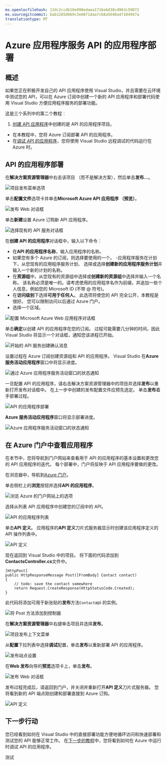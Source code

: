 ```yaml
---
ms.openlocfilehash: 13dc2ccdb10e990edaea1716e6d38cd963c59872
ms.sourcegitcommit: bab1265d669c3e6871daa7cb8a5640a47104947a
translationtype: MT
---
```

<properties 
    pageTitle="Azure 应用程序服务 API 的应用程序部署" 
    description="了解如何将一个 API 的应用程序项目部署到 Azure 订购。" 
    services="app-service\api" 
    documentationCenter=".net" 
    authors="bradygaster" 
    manager="wpickett" 
    editor="jimbe"/>

<tags 
    ms.service="app-service-api" 
    ms.workload="web" 
    ms.tgt_pltfrm="dotnet" 
    ms.devlang="na" 
    ms.topic="article" 
    ms.date="08/19/2015" 
    ms.author="bradyg;tarcher"/>

# Azure 应用程序服务 API 的应用程序部署

## 概述

如果您正在积极开发自己的 API 应用程序使用 Visual Studio，并且需要在云环境中测试您的 API，可以在 Azure 订阅中创建一个新的 API 应用程序和部署代码使用 Visual Studio 方便应用程序服务的部署功能。 

这是三个系列中的第二个教程︰

1. [创建 API 应用程序](app-service-dotnet-create-api-app.md)中创建的是 API 的应用程序项目。 
* 在本教程中，您将 Azure 订阅部署 API 的应用程序。
* 在[调试 API 的应用程序](../app-service-dotnet-remotely-debug-api-app.md)，您将使用 Visual Studio 远程调试的代码运行在 Azure 时。

## API 的应用程序部署 

在**解决方案资源管理器**中右击该项目 （而不是解决方案），然后单击**发布...**。 

![项目发布菜单选项](./media/app-service-dotnet-publish-api-app/20-publish-gesture-v3.png)

单击**配置文件**选项卡并单击**Microsoft Azure API 应用程序 （预览）**。 

![发布 Web 对话框](./media/app-service-dotnet-publish-api-app/21-select-api-apps-for-deployment-v2.png)

单击**新建**设置 Azure 订购新 API 应用程序。

![选择现有的 API 服务对话框](./media/app-service-dotnet-publish-api-app/23-publish-to-apiapps-v3.png)

在**创建 API 的应用程序**对话框中，输入以下命令︰

- 在**API 的应用程序名称**，输入应用程序的名称。 
- 如果您有多个 Azure 的订阅，则选择要使用的一个。
-应用程序服务在计划下，从您现有的应用程序服务计划、 选择或选择**创建新的应用程序服务计划**并输入一个新的计划的名称。 
- 在**资源组**中，从您现有的资源组中选择或**创建新的资源组**中选择并输入一个名称。 该名称必须是唯一的。请考虑使用的应用程序名作为前缀，并追加一些个人信息，例如您的 Microsoft ID (不带 @ 符号)。  
- 在**访问级别**下选择**可用于任何人**。 此选项将使您的 API 完全公开，本教程是很好。 您可以限制访问以后通过 Azure 门户。
- 选择一个区域。  

![配置 Microsoft Azure Web 应用程序对话框](./media/app-service-dotnet-publish-api-app/24-new-api-app-dialog-v3.png)

单击**确定**以创建 API 的应用程序在您的订阅。 过程可能需要几分钟的时间，因此 Visual Studio 将显示一个对话框，通知您该进程已开始。 

![开始的 API 服务创建确认消息](./media/app-service-dotnet-publish-api-app/25-api-provisioning-started-v3.png)

设置过程在 Azure 订阅创建资源组和 API 的应用程序。 Visual Studio 在**Azure 服务活动应用程序**窗口中将显示进度。 

![通过 Azure 应用程序服务活动窗口的状态通知](./media/app-service-dotnet-publish-api-app/26-provisioning-success-v3.png)

一旦配置 API 的应用程序，请右击解决方案资源管理器中的项目并选择**发布**以重新打开发布对话框中。 在上一步中创建的发布配置文件应预先选定。 单击**发布**着手部署过程。 

![API 的应用程序部署](./media/app-service-dotnet-publish-api-app/26-5-deployment-success-v3.png)

**Azure 服务活动应用程序**窗口将显示部署进度。 

![Azure 应用程序服务活动窗口的状态通知](./media/app-service-dotnet-publish-api-app/26-5-deployment-success-v4.png)

## 在 Azure 门户中查看应用程序

在本节中，您将导航到门户网站来查看用于 API 的应用程序的基本设置和更改您的 API 应用程序的迭代。 每个部署中，门户将反映于 API 应用程序要做的更改。 

在浏览器中，导航到[Azure 门户](https://portal.azure.com)。 

单击侧栏上的**浏览**按钮并选择**API 的应用程序**。

![浏览 Azure 的门户网站上的选项](./media/app-service-dotnet-publish-api-app/27-browse-in-portal-v3.png)

选择从列表 API 应用程序中创建您的订阅中的 API。

![API 的应用程序列表](./media/app-service-dotnet-publish-api-app/28-view-api-list-v3.png)

单击**API 定义**。 应用程序的**API 定义**刀片式服务器显示时创建该应用程序定义的 API 操作列表中。 

![API 定义](./media/app-service-dotnet-publish-api-app/29-api-definition-v3.png)

现在返回到 Visual Studio 中的项目。 将下面的代码添加到**ContactsController.cs**文件中。  

    [HttpPost]
    public HttpResponseMessage Post([FromBody] Contact contact)
    {
        // todo: save the contact somewhere
        return Request.CreateResponse(HttpStatusCode.Created);
    }

此代码将添加可用于新张贴的**发布**方法`Contact`api 的实例。 

![将 Post 方法添加到控制器](./media/app-service-dotnet-publish-api-app/30-post-method-added-v3.png)

在**解决方案资源管理器**中右键单击项目并选择**发布**。 

![项目发布上下文菜单](./media/app-service-dotnet-publish-api-app/31-publish-gesture-v3.png)

从**配置**下拉列表中选择**调试**配置，单击**发布**以重新部署 API 的应用程序。 

![发布站点设置](./media/app-service-dotnet-publish-api-app/36.5-select-debug-option-v3.png)

在**Web 发布**向导的**预览**选项卡上，单击**发布**。  

![发布 Web 对话框](./media/app-service-dotnet-publish-api-app/39-re-publish-preview-step-v2.png)

发布过程完成后，请返回到门户，并关闭并重新打开**API 定义**刀片式服务器。 您将看到新的 API 端点刚创建和部署直接到 Azure 订购。

![API 定义](./media/app-service-dotnet-publish-api-app/38-portal-with-post-method-v4.png)

## 下一步行动

您已经看到如何在 Visual Studio 中的直接部署功能方便地循环访问和快速部署和测试您的 API 能够正常工作。 在[下一步的教程](../app-service-dotnet-remotely-debug-api-app.md)中，您将看到如何在 Azure 中运行时调试 API 的应用程序。


 
测试
